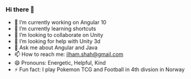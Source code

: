 ### Hi there 👋

- 🔭 I’m currently working on Angular 10
- 🌱 I’m currently learning shortcuts
- 👯 I’m looking to collaborate on Unity
- 🤔 I’m looking for help with Unity 3d
- 💬 Ask me about Angular and Java
- 📫 How to reach me: ilham.shah@gmail.com
- 😄 Pronouns: Energetic, Helpful, Kind
- ⚡ Fun fact: I play Pokemon TCG and Football in 4th divsion in Norway

<!--
**jilani97/jilani97** is a ✨ _special_ ✨ repository because its `README.md` (this file) appears on your GitHub profile.

Here are some ideas to get you started:
-->
